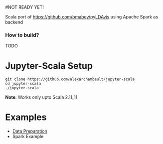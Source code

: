 #NOT READY YET!

Scala port of https://github.com/bmabey/pyLDAvis using Apache Spark as backend

### How to build?
TODO

# Jupyter-Scala Setup
 
 ``` 
 git clone https://github.com/alexarchambault/jupyter-scala
 cd jupyter-scala
 ./jupyter-scala
 ```
 **Note**: Works only upto Scala 2.11_11
 
# Examples
- [Data Preparation](examples/src/scala)
- Spark Example
 